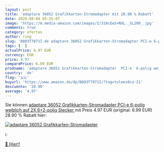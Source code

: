 ```yaml
---
layout: post
title: 'adaptare 36052 Grafikkarten-Stromadapter mit 28.90 % Rabatt'
date: 2020-08-04 05:55:07
image: 'https://m.media-amazon.com/images/I/310cEwS+NXL._SL200_.jpg'
comments: true
category: ofertas
author: ring
slug: 'B003T7071I-de adaptare 36052 Grafikkarten-Stromadapter PCI-e 6-polig...'
tags: [  ]
actualPrice: 4.97 EUR
currency: EUR
price: 4.97
comparePrice: 6.99 EUR
prodname: 'adaptare 36052 Grafikkarten-Stromadapter  PCI-e  6-polig weiblich auf 2X 6+2-polig Stecker '
country: 'de'
flag: '🇩🇪'
buyurl: 'https://www.amazon.de/dp/B003T7071I/?tag=tolees0ca-21'
descuento: '28.90'
average: '4.97'
---
```


Sie können [adaptare 36052 Grafikkarten-Stromadapter  PCI-e  6-polig weiblich auf 2X 6+2-polig Stecker ](https://www.amazon.de/dp/B003T7071I/?tag=tolees0ca-21) mit Preis 4.97 EUR (original: 6.99 EUR) 28.90 % Rabatt hier:

[![adaptare 36052 Grafikkarten-Stromadapter](https://m.media-amazon.com/images/I/310cEwS+NXL._SL200_.jpg)](https://www.amazon.de/dp/B003T7071I/?tag=tolees0ca-21)

ℹ️:


[🛒 Hier!!](https://www.amazon.de/dp/B003T7071I/?tag=tolees0ca-21)
